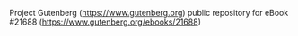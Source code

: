 Project Gutenberg (https://www.gutenberg.org) public repository for eBook #21688 (https://www.gutenberg.org/ebooks/21688)
